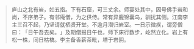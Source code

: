> 庐山之北有岩，如五指。下有石窟，可三丈余。师宴处其中，因号佛手岩和尚，不序弟子。有邻庵僧，为之供侍。常有异鹿锦囊鸟，驯扰其侧。江南李主三召不起，乃坚请就栖贤开堂。不逾月潜归岩室。一日示微疾，谓旁僧曰：​「日午吾去矣。​」及期僧报日午也，师下床行数步，屹然立化。岩上有松一株，同日枯槁。李主备香薪茶毗，塔于岩阴。


